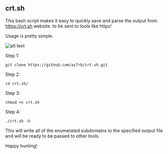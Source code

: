 ## crt.sh

This bash script makes it easy to quickly save and parse the output from https://crt.sh website.
 to be sent to tools like httpx!

Usage is pretty simple.

![alt text](https://raw.githubusercontent.com/az7rb/crt.sh/main/Screenshot/Screenshot_Help.png)

Step 1:
```
git clone https://github.com/az7rb/crt.sh.git
```
Step 2:
```
cd crt.sh/
```
Step 3:
```
chmod +x crt.sh
```
Step 4:
```
./crt.sh -h
```

This will write all of the enumerated subdomains to the specified output file and will be ready to be passed to other tools.

Happy hunting!
